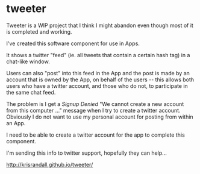 tweeter
=======


Tweeter is a WIP project that I think I might abandon even though most of it is
completed and working.



I've created this software component for use in Apps.

It shows a twitter "feed" (ie. all tweets that contain a certain hash tag) in a chat-like
window.  

Users can also "post" into this feed in the App and the post is made by an account that 
is owned by the App, on behalf of the users -- this allows both users who have a twitter
account, and those who do not, to participate in the same chat feed.

The problem is I get a *Signup Denied* "We cannot create a new account from this computer ..."
message when I try to create a twitter account.
Obviously I do not want to use my personal account for posting from within an App.

I need to be able to create a twitter account for the app to complete this component.

I'm sending this info to twitter support, hopefully they can help...


http://krisrandall.github.io/tweeter/

